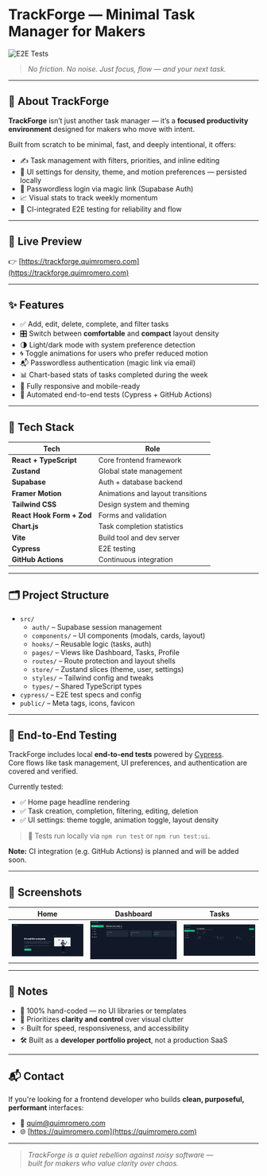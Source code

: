 # TrackForge — Minimal Task Manager for Makers

![E2E Tests](https://github.com/quim-romero/trackforge/actions/workflows/e2e.yml/badge.svg)

> _No friction. No noise. Just focus, flow — and your next task._

---

## 🧭 About TrackForge

**TrackForge** isn’t just another task manager — it’s a **focused productivity environment** designed for makers who move with intent.

Built from scratch to be minimal, fast, and deeply intentional, it offers:
- ✍️ Task management with filters, priorities, and inline editing
- 🎯 UI settings for density, theme, and motion preferences — persisted locally
- 🔐 Passwordless login via magic link (Supabase Auth)
- 📈 Visual stats to track weekly momentum
- 🧪 CI-integrated E2E testing for reliability and flow

---

## 🚀 Live Preview

👉 [https://trackforge.quimromero.com](https://trackforge.quimromero.com)

---

## ✨ Features

- ✅ Add, edit, delete, complete, and filter tasks
- 🎛️ Switch between **comfortable** and **compact** layout density
- 🌗 Light/dark mode with system preference detection
- 🌀 Toggle animations for users who prefer reduced motion
- 📬 Passwordless authentication (magic link via email)
- 📊 Chart-based stats of tasks completed during the week
- 📱 Fully responsive and mobile-ready
- 🧪 Automated end-to-end tests (Cypress + GitHub Actions)

---

## 🧠 Tech Stack

| Tech                     | Role                              |
|--------------------------|-----------------------------------|
| **React + TypeScript**   | Core frontend framework           |
| **Zustand**              | Global state management           |
| **Supabase**             | Auth + database backend           |
| **Framer Motion**        | Animations and layout transitions |
| **Tailwind CSS**         | Design system and theming         |
| **React Hook Form + Zod**| Forms and validation              |
| **Chart.js**             | Task completion statistics        |
| **Vite**                 | Build tool and dev server         |
| **Cypress**              | E2E testing                       |
| **GitHub Actions**       | Continuous integration            |

---

## 🗂 Project Structure

- `src/`
  - `auth/` – Supabase session management
  - `components/` – UI components (modals, cards, layout)
  - `hooks/` – Reusable logic (tasks, auth)
  - `pages/` – Views like Dashboard, Tasks, Profile
  - `routes/` – Route protection and layout shells
  - `store/` – Zustand slices (theme, user, settings)
  - `styles/` – Tailwind config and tweaks
  - `types/` – Shared TypeScript types
- `cypress/` – E2E test specs and config
- `public/` – Meta tags, icons, favicon

---

## 🧪 End-to-End Testing

TrackForge includes local **end-to-end tests** powered by [Cypress](https://www.cypress.io/).  
Core flows like task management, UI preferences, and authentication are covered and verified.

Currently tested:
- ✅ Home page headline rendering
- ✅ Task creation, completion, filtering, editing, deletion
- ✅ UI settings: theme toggle, animation toggle, layout density

> 🧰 Tests run locally via `npm run test` or `npm run test:ui`.

**Note:** CI integration (e.g. GitHub Actions) is planned and will be added soon.

---

## 📸 Screenshots

| Home | Dashboard | Tasks |
|------|-----------|--------|
| ![Home](./screenshots/home.png) | ![Dashboard](./screenshots/dashboard.png) | ![Tasks](./screenshots/tasks.png) |

---

## 🧩 Notes

- 🧠 100% hand-coded — no UI libraries or templates
- 🧼 Prioritizes **clarity and control** over visual clutter
- ⚡ Built for speed, responsiveness, and accessibility
- 🛠 Built as a **developer portfolio project**, not a production SaaS

---

## 📬 Contact

If you're looking for a frontend developer who builds **clean, purposeful, performant** interfaces:

- 📧 quim@quimromero.com  
- 🌐 [https://quimromero.com](https://quimromero.com)

---

> _TrackForge is a quiet rebellion against noisy software —  
> built for makers who value clarity over chaos._
